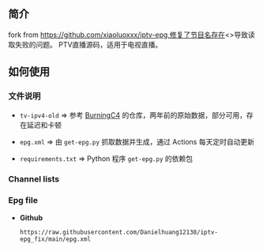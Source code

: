 
## 简介
fork from https://github.com/xiaoluoxxx/iptv-epg,修复了节目名存在<>导致读取失败的问题。
PTV直播源码，适用于电视直播。

## 如何使用

### 文件说明

- `tv-ipv4-old` => 参考 [BurningC4](https://github.com/BurningC4/Chinese-IPTV) 的仓库，两年前的原始数据，部分可用，存在延迟和卡顿

- `epg.xml` => 由 `get-epg.py` 抓取数据并生成，通过 Actions 每天定时自动更新

- `requirements.txt` => Python 程序 `get-epg.py` 的依赖包

### Channel lists



### Epg file


- **Github**

  `https://raw.githubusercontent.com/Danielhuang12138/iptv-epg_fix/main/epg.xml`


  ` `
